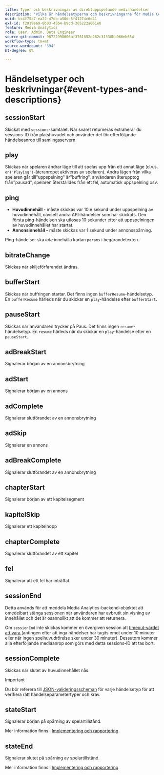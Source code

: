 ```yaml
---
title: Typer och beskrivningar av direktuppspelande mediahändelser
description: 'Vilka är händelsetyperna och beskrivningarna för Media Collection? '
uuid: bc4f75a7-ea22-47eb-a50d-5f41274c6d41
exl-id: f2919e69-8b03-45b4-b9cd-365222a061e0
feature: Media Analytics
role: User, Admin, Data Engineer
source-git-commit: 98722998606af3761652e282c31338bb966eb654
workflow-type: tm+mt
source-wordcount: '394'
ht-degree: 0%

---
```


# Händelsetyper och beskrivningar{#event-types-and-descriptions}

## sessionStart

Skickat med `sessions`-samtalet. När svaret returneras extraherar du sessions-ID från platshuvudet och använder det för efterföljande händelseanrop till samlingsservern.

## play

Skickas när spelaren ändrar läge till att spelas upp från ett annat läge (d.v.s. `on('Playing')`-återanropet aktiveras av spelaren). Andra lägen från vilka spelaren går till&quot;uppspelning&quot; är&quot;buffring&quot;, användaren återupptog från&quot;pausad&quot;, spelaren återställdes från ett fel, automatisk uppspelning osv.

## ping

* **Huvudinnehåll -** måste skickas var 10:e sekund under uppspelning av huvudinnehåll, oavsett andra API-händelser som har skickats. Den första ping-händelsen ska utlösas 10 sekunder efter att uppspelningen av huvudinnehållet har startat.
* **Annonsinnehåll -** måste skickas var 1 sekund under annonsspårning.

Ping-händelser ska *inte* innehålla kartan `params` i begärandetexten.

## bitrateChange

Skickas när skiljeförfarandet ändras.

## bufferStart

Skickas när buffringen startar. Det finns ingen `bufferResume`-händelsetyp. En `bufferResume` härleds när du skickar en `play`-händelse efter `bufferStart`.

## pauseStart

Skickas när användaren trycker på Paus. Det finns ingen `resume`-händelsetyp. En `resume` härleds när du skickar en `play`-händelse efter en `pauseStart`.

## adBreakStart

Signalerar början av en annonsbrytning

## adStart

Signalerar början av en annons

## adComplete

Signalerar slutförandet av en annonsbrytning

## adSkip

Signalerar en annons

## adBreakComplete

Signalerar slutförandet av en annonsbrytning

## chapterStart

Signalerar början av ett kapitelsegment

## kapitelSkip

Signalerar ett kapitelhopp

## chapterComplete

Signalerar slutförandet av ett kapitel

## fel

Signalerar att ett fel har inträffat.

## sessionEnd

Detta används för att meddela Media Analytics-backend-objektet att omedelbart stänga sessionen när användaren har avbrutit sin visning av innehållet och det är osannolikt att de kommer att returnera.

Om `sessionEnd` inte skickas kommer en övergiven session att [timeout-värdet att vara ](../mc-api-impl/mc-api-timeout.md) (antingen efter att inga händelser har tagits emot under 10 minuter eller när ingen spelhuvudrörelse sker under 30 minuter). Dessutom kommer alla efterföljande mediaanrop som görs med detta sessions-ID att tas bort.

## sessionComplete

Skickas när slutet av huvudinnehållet nås

>[!IMPORTANT]
>
>Du bör referera till [JSON-valideringsscheman](mc-api-json-validation.md) för varje händelsetyp för att verifiera rätt händelseparametertyper och krav.

## stateStart

Signalerar början på spårning av spelartillstånd.

Mer information finns i [Implementering och rapportering](/help/use-cases/player-state-tracking/implementation-and-reporting.md).

## stateEnd

Signalerar slutet på spårning av spelartillstånd.

Mer information finns i [Implementering och rapportering](/help/use-cases/player-state-tracking/implementation-and-reporting.md).
